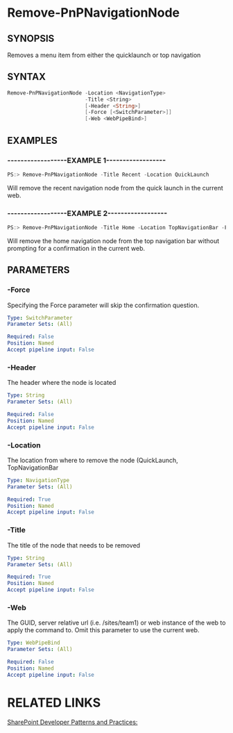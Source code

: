 # Remove-PnPNavigationNode

## SYNOPSIS
Removes a menu item from either the quicklaunch or top navigation

## SYNTAX 

```powershell
Remove-PnPNavigationNode -Location <NavigationType>
                         -Title <String>
                         [-Header <String>]
                         [-Force [<SwitchParameter>]]
                         [-Web <WebPipeBind>]
```

## EXAMPLES

### ------------------EXAMPLE 1------------------
```powershell
PS:> Remove-PnPNavigationNode -Title Recent -Location QuickLaunch
```

Will remove the recent navigation node from the quick launch in the current web.

### ------------------EXAMPLE 2------------------
```powershell
PS:> Remove-PnPNavigationNode -Title Home -Location TopNavigationBar -Force
```

Will remove the home navigation node from the top navigation bar without prompting for a confirmation in the current web.

## PARAMETERS

### -Force
Specifying the Force parameter will skip the confirmation question.

```yaml
Type: SwitchParameter
Parameter Sets: (All)

Required: False
Position: Named
Accept pipeline input: False
```

### -Header
The header where the node is located

```yaml
Type: String
Parameter Sets: (All)

Required: False
Position: Named
Accept pipeline input: False
```

### -Location
The location from where to remove the node (QuickLaunch, TopNavigationBar

```yaml
Type: NavigationType
Parameter Sets: (All)

Required: True
Position: Named
Accept pipeline input: False
```

### -Title
The title of the node that needs to be removed

```yaml
Type: String
Parameter Sets: (All)

Required: True
Position: Named
Accept pipeline input: False
```

### -Web
The GUID, server relative url (i.e. /sites/team1) or web instance of the web to apply the command to. Omit this parameter to use the current web.

```yaml
Type: WebPipeBind
Parameter Sets: (All)

Required: False
Position: Named
Accept pipeline input: False
```

# RELATED LINKS

[SharePoint Developer Patterns and Practices:](http://aka.ms/sppnp)